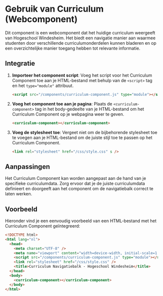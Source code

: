 # Gebruik van Curriculum (Webcomponent)

Dit component is een webcomponent dat het huidige curriculum weergeeft van Hogeschool Windesheim. Het biedt een navigatie manier aan waarmee studenten door verschillende curriculumonderdelen kunnen bladeren en op een overzichtelijke manier toegang hebben tot relevante informatie.

## Integratie

1. **Importeer het component script**: Voeg het script voor het Curriculum Component toe aan je HTML-bestand met behulp van de `<script>` tag en het `type="module"` attribuut.

   ```html
   <script src="/components/curriculum-component.js" type="module"></script>
   ```

2. **Voeg het component toe aan je pagina**: Plaats de `<curriculum-component>` tag in het body-gedeelte van je HTML-bestand om het Curriculum Component op je webpagina weer te geven.

   ```html
   <curriculum-component></curriculum-component>
   ```

3. **Voeg de stylesheet toe**: Vergeet niet om de bijbehorende stylesheet toe te voegen aan je HTML-bestand om de juiste stijl toe te passen op het Curriculum Component.

   ```html
   <link rel="stylesheet" href="/css/style.css" s />
   ```

## Aanpassingen

Het Curriculum Component kan worden aangepast aan de hand van je specifieke curriculumdata. Zorg ervoor dat je de juiste curriculumdata definieert en doorgeeft aan het component om de navigatiebalk correct te laten werken.

## Voorbeeld

Hieronder vind je een eenvoudig voorbeeld van een HTML-bestand met het Curriculum Component geïntegreerd:

```html
<!DOCTYPE html>
<html lang="nl">
  <head>
    <meta charset="UTF-8" />
    <meta name="viewport" content="width=device-width, initial-scale=1.0" />
    <script src="/components/curriculum-component.js" type="module"></script>
    <link rel="stylesheet" href="/css/style.css" />
    <title>Curriculum Navigatiebalk - Hogeschool Windesheim</title>
  </head>
  <body>
    <curriculum-component></curriculum-component>
  </body>
</html>
```

